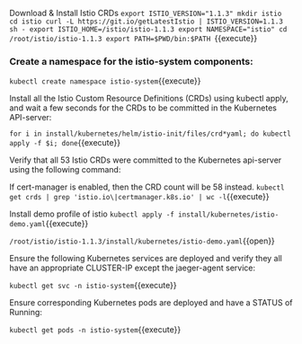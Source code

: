 Download & Install Istio CRDs
`export ISTIO_VERSION="1.1.3"
mkdir istio
cd istio
curl -L https://git.io/getLatestIstio | ISTIO_VERSION=1.1.3 sh -
export ISTIO_HOME=/istio/istio-1.1.3
export NAMESPACE="istio"
cd /root/istio/istio-1.1.3
export PATH=$PWD/bin:$PATH
`{{execute}}


### Create a namespace for the istio-system components:


`kubectl create namespace istio-system`{{execute}}


Install all the Istio Custom Resource Definitions (CRDs) using kubectl apply, and wait a few seconds for the CRDs to be committed in the Kubernetes API-server:


`for i in install/kubernetes/helm/istio-init/files/crd*yaml; do kubectl apply -f $i; done`{{execute}}


Verify that all 53 Istio CRDs were committed to the Kubernetes api-server using the following command:


 If cert-manager is enabled, then the CRD count will be 58 instead.
`kubectl get crds | grep 'istio.io\|certmanager.k8s.io' | wc -l`{{execute}}


Install demo profile of istio
`kubectl apply -f install/kubernetes/istio-demo.yaml`{{execute}}

`/root/istio/istio-1.1.3/install/kubernetes/istio-demo.yaml`{{open}}

Ensure the following Kubernetes services are deployed and verify they all have an appropriate CLUSTER-IP except the jaeger-agent service:


`kubectl get svc -n istio-system`{{execute}}


Ensure corresponding Kubernetes pods are deployed and have a STATUS of Running:


`kubectl get pods -n istio-system`{{execute}}


